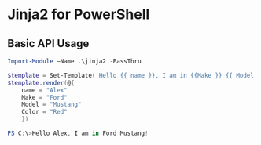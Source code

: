 # Jinja2 for PowerShell

## Basic API Usage
```PowerShell
Import-Module –Name .\jinja2 -PassThru

$template = Set-Template('Hello {{ name }}, I am in {{Make }} {{ Model }}!')
$template.render(@{
    name = "Alex"
    Make = "Ford"
    Model = "Mustang"
    Color = "Red"
    })

PS C:\>Hello Alex, I am in Ford Mustang!
```
